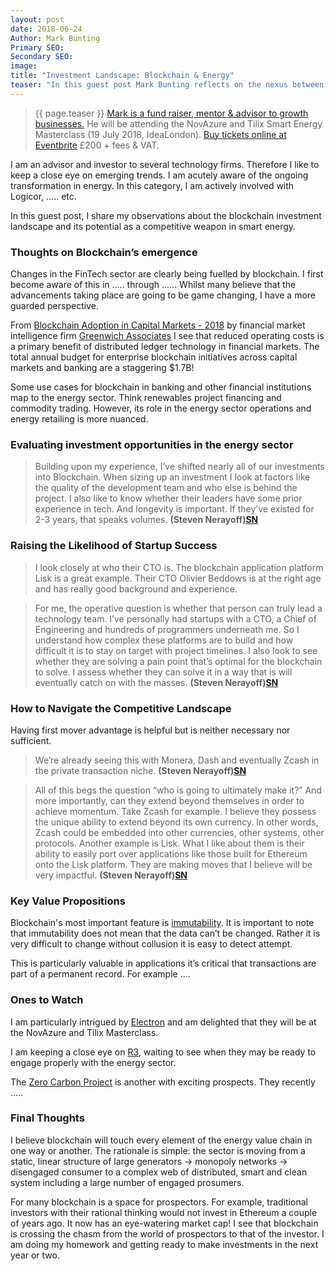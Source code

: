 ```yaml
---
layout: post
date: 2018-06-24
Author: Mark Bunting
Primary SEO:
Secondary SEO:
image:
title: "Investment Landscape: Blockchain & Energy"
teaser: "In this guest post Mark Bunting reflects on the nexus between blockchain and energy from an investor viewpoint."
---
```


> {{ page.teaser }} [Mark is a fund raiser, mentor & advisor to growth businesses.](https://www.linkedin.com/in/markcbunting/) He will be attending the NovAzure and Tilix Smart Energy Masterclass (19 July 2018, IdeaLondon). [Buy tickets online at Eventbrite](https://blockchain-energy.eventbrite.co.uk) £200 + fees & VAT.

I am an advisor and investor to several technology firms. Therefore I like to keep a close eye on emerging trends. I am acutely aware of the ongoing transformation in energy. In this category, I am actively involved with Logicor, ..... etc.

In this guest post, I share my observations about the blockchain investment landscape and its potential as a competitive weapon in smart energy.

### Thoughts on Blockchain’s emergence
Changes in the FinTech sector are clearly being fuelled by blockchain. I first become aware of this in ..... through ...... Whilst many believe that the advancements taking place are going to be game changing, I have a more guarded perspective.

From [Blockchain Adoption in Capital Markets - 2018](https://www.greenwich.com/equities/blockchain-adoption-capital-markets-2018) by financial market intelligence firm [Greenwich Associates][48] I see that reduced operating costs is a primary benefit of distributed ledger technology in financial markets. The total annual budget for enterprise blockchain initiatives across capital markets and banking are a staggering $1.7B!

Some use cases for blockchain in banking and other financial institutions map to the energy sector. Think renewables project financing and commodity trading. However, its role in the energy sector operations and energy retailing is more nuanced.

### Evaluating investment opportunities in the energy sector
>Building upon my experience, I’ve shifted nearly all of our investments into Blockchain.  When sizing up an investment I look at factors like the quality of the development team and who else is behind the project.  I also like to know whether their leaders have some prior experience in tech. And longevity is important. If they’ve existed for 2-3 years, that speaks volumes. **(Steven Nerayoff)[SN]**

### Raising the Likelihood of Startup Success
>I look closely at who their CTO is. The blockchain application platform Lisk is a great example. Their CTO Olivier Beddows is at the right age and has really good background and experience.  

>For me, the operative question is whether that person can truly lead a technology team. I’ve personally had startups with a CTO, a Chief of Engineering and hundreds of programmers underneath me. So I understand how complex these platforms are to build and how difficult it is to stay on target with project timelines. I also look to see whether they are solving a pain point that’s optimal for the blockchain to solve. I assess whether they can solve it in a way that is will eventually catch on with the masses. **(Steven Nerayoff)[SN]**

### How to Navigate the Competitive Landscape
Having first mover advantage is helpful but is neither necessary nor sufficient.

> We’re already seeing this with Monera, Dash and eventually Zcash in the private transaction niche. **(Steven Nerayoff)[SN]**

> All of this begs the question “who is going to ultimately make it?” And more importantly, can they extend beyond themselves in order to achieve momentum. Take Zcash for example. I believe they possess the unique ability to extend beyond its own currency. In other words, Zcash could be embedded into other currencies, other systems, other protocols. Another example is Lisk. What I like about them is their ability to easily port over applications like those built for Ethereum onto the Lisk platform. They are making moves that I believe will be very impactful. **(Steven Nerayoff)[SN]**

### Key Value Propositions
Blockchain's most important feature is [immutability](https://bitsonblocks.net/2016/02/29/a-gentle-introduction-to-immutability-of-blockchains/). It is important to note that immutability does not mean that the data can’t be changed. Rather it is very difficult to change without collusion it is easy to detect attempt.

This is particularly valuable in applications it’s critical that transactions are part of a permanent record. For example ....

### Ones to Watch
I am particularly intrigued by [Electron](http://www.electron.org.uk) and am delighted that they will be at the NovAzure and Tilix Masterclass.

I am keeping a close eye on [R3](https://www.r3.com), waiting to see when they may be ready to engage properly with the energy sector.

The [Zero Carbon Project](https://www.zerocarbonproject.com) is another with exciting prospects. They recently .....

### Final Thoughts
I believe blockchain will touch every element of the energy value chain in one way or another. The rationale is simple: the sector is moving from a static, linear structure of large generators -> monopoly networks -> disengaged consumer to a complex web of distributed, smart and clean system including a large number of engaged prosumers.

For many blockchain is a space for prospectors. For example, traditional investors with their rational thinking would not invest in Ethereum a couple of years ago. It now has an eye-watering market cap! I see that blockchain is crossing the chasm from the world of prospectors to that of the investor. I am doing my homework and getting ready to make investments in the next year or two.

[SN]: https://www.linkedin.com/in/nerayoff/
[47]: https://www.greenwich.com/press-release/wall-street-blockchain-investments-top-1billion-annually-0
[48]: https://www.greenwich.com/
